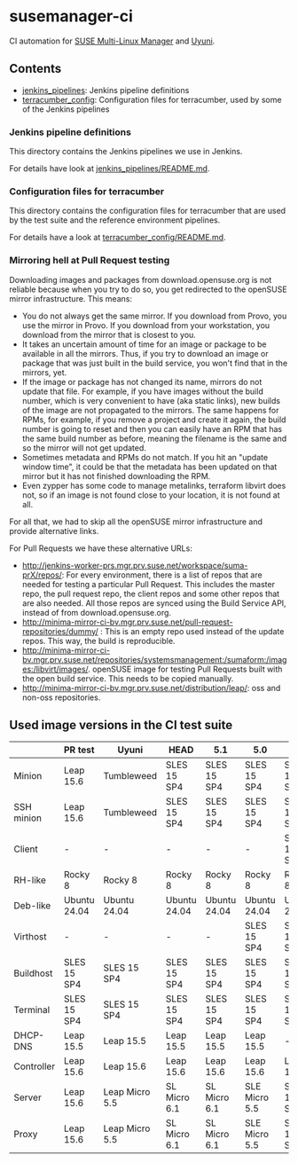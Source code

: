 # susemanager-ci

CI automation for [SUSE Multi-Linux Manager](https://www.suse.com/products/multi-linux-manager/) and [Uyuni](https://www.uyuni-project.org/).

## Contents

- [jenkins_pipelines](jenkins_pipelines): Jenkins pipeline definitions
- [terracumber_config](terracumber_config): Configuration files for terracumber, used by some of the Jenkins pipelines

### Jenkins pipeline definitions

This directory contains the Jenkins pipelines we use in Jenkins.

For details have look at [jenkins_pipelines/README.md](jenkins_pipelines/README.md).

### Configuration files for terracumber

This directory contains the configuration files for terracumber that are used by the test suite and the reference
environment pipelines.

For details have a look at [terracumber_config/README.md](terracumber_config/README.md).

### Mirroring hell at Pull Request testing

Downloading images and packages from download.opensuse.org is not reliable because when you try to do so, you get
redirected to the openSUSE mirror infrastructure. This means:

- You do not always get the same mirror. If you download from Provo, you use the mirror in Provo. If you download from
your workstation, you download from the mirror that is closest to you.
- It takes an uncertain amount of time for an image or package to be available in all the mirrors. Thus, if you try to
download an image or package that was just built in the build service, you won't find that in the mirrors, yet.
- If the image or package has not changed its name, mirrors do not update that file. For example, if you have images
without the build number, which is very convenient to have (aka static links), new builds of the image are not
propagated to the mirrors. The same happens for RPMs, for example, if you remove a project and create it again,
the build number is going to reset and then you can easily have an RPM that has the same build number as before,
meaning the filename is the same and so the mirror will not get updated.
- Sometimes metadata and RPMs do not match. If you hit an "update window time", it could be that the metadata has been
updated on that mirror but it has not finished downloading the RPM.
- Even zypper has some code to manage metalinks, terraform libvirt does not, so if an image is not found close to your
location, it is not found at all.

For all that, we had to skip all the openSUSE mirror infrastructure and provide alternative links.

For Pull Requests we have these alternative URLs:

- http://jenkins-worker-prs.mgr.prv.suse.net/workspace/suma-prX/repos/: For every environment, there is a list of repos
that are needed for testing a particular Pull Request. This includes the master repo, the pull request repo, the client
repos and some other repos that are also needed. All those repos are synced using the Build Service API, instead of from
download.opensuse.org.
- http://minima-mirror-ci-bv.mgr.prv.suse.net/pull-request-repositories/dummy/ : This is an empty repo used instead of the update repos. This way,
the build is reproducible.
- http://minima-mirror-ci-bv.mgr.prv.suse.net/repositories/systemsmanagement:/sumaform:/images:/libvirt/images/. openSUSE
image for testing Pull Requests built with the open build service. This needs to be copied manually.
- http://minima-mirror-ci-bv.mgr.prv.suse.net/distribution/leap/: oss and non-oss repositories.

## Used image versions in the CI test suite

|             | PR test       | Uyuni         | HEAD         | 5.1          | 5.0           | 4.3          |
|-------------|---------------|---------------|--------------|--------------|---------------|--------------|
| Minion      | Leap 15.6     | Tumbleweed    | SLES 15 SP4  | SLES 15 SP4  | SLES 15 SP4   | SLES 15 SP4  |
| SSH minion  | Leap 15.6     | Tumbleweed    | SLES 15 SP4  | SLES 15 SP4  | SLES 15 SP4   | SLES 15 SP4  |
| Client      | -             | -             | -            | -            | -             | SLES 15 SP4  |
| RH-like     | Rocky 8       | Rocky 8       | Rocky 8      | Rocky 8      | Rocky 8       | Rocky 8      |
| Deb-like    | Ubuntu 24.04  | Ubuntu 24.04  | Ubuntu 24.04 | Ubuntu 24.04 | Ubuntu 24.04  | Ubuntu 22.04 |
| Virthost    | -             | -             | -            | -            | SLES 15 SP4   | SLES 15 SP4  |
| Buildhost   | SLES 15 SP4   | SLES 15 SP4   | SLES 15 SP4  | SLES 15 SP4  | SLES 15 SP4   | SLES 15 SP4  |
| Terminal    | SLES 15 SP4   | SLES 15 SP4   | SLES 15 SP4  | SLES 15 SP4  | SLES 15 SP4   | SLES 15 SP4  |
| DHCP-DNS    | Leap 15.5     | Leap 15.5     | Leap 15.5    | Leap 15.5    | Leap 15.5     | -            |
| Controller  | Leap 15.6     | Leap 15.6     | Leap 15.6    | Leap 15.6    | Leap 15.6     | Leap 15.6    |
| Server      | Leap 15.6     | Leap Micro 5.5| SL Micro 6.1 | SL Micro 6.1 | SLE Micro 5.5 | SLES 15 SP4  |
| Proxy       | Leap 15.6     | Leap Micro 5.5| SL Micro 6.1 | SL Micro 6.1 | SLE Micro 5.5 | SLES 15 SP4  |
